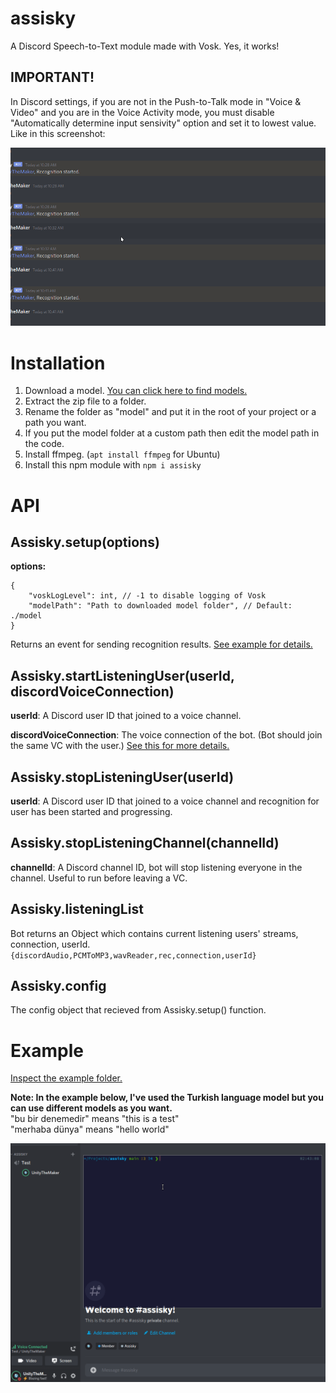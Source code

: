 # assisky
A Discord Speech-to-Text module made with Vosk. Yes, it works!

## **IMPORTANT!**
In Discord settings, if you are not in the Push-to-Talk mode in "Voice & Video" and you are in the Voice Activity mode, you must disable "Automatically determine input sensivity" option and set it to lowest value. Like in this screenshot:
<br />

![always transmit](./img/always_transmit.gif)

# Installation
1. Download a model. [You can click here to find models.](https://alphacephei.com/vosk/models)
2. Extract the zip file to a folder.
3. Rename the folder as "model" and put it in the root of your project or a path you want.
4. If you put the model folder at a custom path then edit the model path in the code.
5. Install ffmpeg. (``apt install ffmpeg`` for Ubuntu)
6. Install this npm module with ``npm i assisky``

# API
## Assisky.setup(options)
**options:**
```jsonc
{
    "voskLogLevel": int, // -1 to disable logging of Vosk
    "modelPath": "Path to downloaded model folder", // Default: ./model
}
```
Returns an event for sending recognition results. [See example for details.](./example/index.js)

## Assisky.startListeningUser(userId, discordVoiceConnection)
**userId**: A Discord user ID that joined to a voice channel.
<br />

**discordVoiceConnection**: The voice connection of the bot. (Bot should join the same VC with the user.) [See this for more details.](https://discordjs.guide/voice/)

## Assisky.stopListeningUser(userId)
**userId**: A Discord user ID that joined to a voice channel and recognition for user has been started and progressing.

## Assisky.stopListeningChannel(channelId)
**channelId**: A Discord channel ID, bot will stop listening everyone in the channel. Useful to run before leaving a VC.

## Assisky.listeningList
Bot returns an Object which contains current listening users' streams, connection, userId. ``{discordAudio,PCMToMP3,wavReader,rec,connection,userId}``

## Assisky.config
The config object that recieved from Assisky.setup() function.

# Example
[Inspect the example folder.](./example/index.js)
<br />

**Note: In the example below, I've used the Turkish language model but you can use different models as you want.**
<br />
"bu bir denemedir" means "this is a test"
<br />
"merhaba dünya" means "hello world"

![Example.gif](./img/Example.gif)
